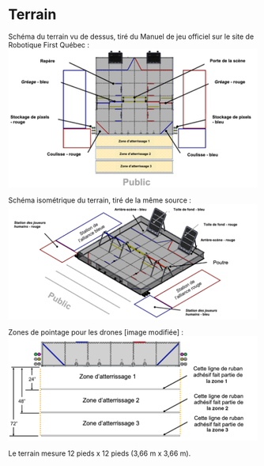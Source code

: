 # Terrain

Schéma du terrain vu de dessus, tiré du Manuel de jeu officiel sur le site de Robotique First Québec :
![Terrain](./Screenshot%202023-09-14%20at%2008-10-22%20FTC2024-Manuel%20du%20jeu%20Partie%202%20-%20Événements%20traditionnels.pdf.png)

Schéma isométrique du terrain, tiré de la même source :
![Terrain - isométrique](./Screenshot%202023-09-14%20at%2009-12-34%20FTC2024-Manuel%20du%20jeu%20Partie%202%20-%20Événements%20traditionnels.pdf.png)

Zones de pointage pour les drones [image modifiée] :
![Zones de pointage 1, 2 et 3 pour les drones](./Capture%20d’écran,%20le%202023-09-22%20à%2014.23.51.png)

Le terrain mesure 12 pieds x 12 pieds (3,66 m x 3,66 m).
